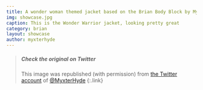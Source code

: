 ```yaml
---
title: A wonder woman themed jacket based on the Brian Body Block by Myxter Hyde
img: showcase.jpg
caption: This is the Wonder Warrior jacket, looking pretty great
category: brian
layout: showcase
author: myxterhyde
---
```


> ##### Check the original on Twitter
>
> This image was republished (with permission) from 
> [the Twitter account](https://twitter.com/MyxterHyde/status/914274197345570816) of 
> [@MyxterHyde](https://twitter.com/MyxterHyde)
{:.link}
